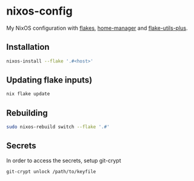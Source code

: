 # nixos-config
My NixOS configuration with [flakes](https://nixos.wiki/wiki/Flakes),
[home-manager](https://github.com/nix-community/home-manager) and
[flake-utils-plus](https://github.com/gytis-ivaskevicius/flake-utils-plus).

## Installation
```bash
nixos-install --flake '.#<host>'
```

## Updating flake inputs)
```bash
nix flake update
```

## Rebuilding
```bash
sudo nixos-rebuild switch --flake '.#'
```

## Secrets
In order to access the secrets, setup git-crypt
```bash
git-crypt unlock /path/to/keyfile
```